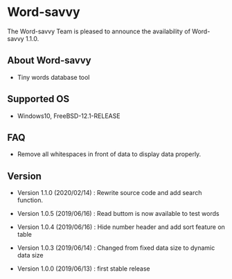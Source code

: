 
# Word-savvy

The Word-savvy Team is pleased to announce the availability of Word-savvy 1.1.0.

## About Word-savvy
 
* Tiny words database tool

## Supported OS 

* Windows10, FreeBSD-12.1-RELEASE

## FAQ

* Remove all whitespaces in front of data to display data properly.

## Version

* Version 1.1.0	(2020/02/14)
	: Rewrite source code and add search function.

* Version 1.0.5	(2019/06/16)
	: Read buttom is now available to test words 

* Version 1.0.4	(2019/06/16)
	: Hide number header and add sort feature on table 

* Version 1.0.3	(2019/06/14)
	: Changed from fixed data size to dynamic data size

* Version 1.0.0	(2019/06/13)
	: first stable release
